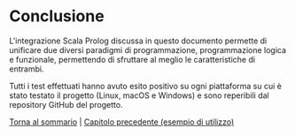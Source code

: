 # Conclusione

L'integrazione Scala Prolog discussa in questo documento permette di unificare due diversi paradigmi di programmazione,
programmazione logica e funzionale, permettendo di sfruttare al meglio le caratteristiche di entrambi.

Tutti i test effettuati hanno avuto esito positivo su ogni piattaforma su cui è stato testato il progetto (Linux, macOS
e Windows) e sono reperibili dal repository GitHub del progetto.

[Torna al sommario](../index.md) |
[Capitolo precedente (esempio di utilizzo)](../6-example/index.md)
